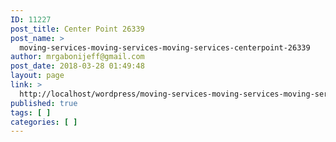 ```yaml
---
ID: 11227
post_title: Center Point 26339
post_name: >
  moving-services-moving-services-moving-services-centerpoint-26339
author: mrgabonijeff@gmail.com
post_date: 2018-03-28 01:49:48
layout: page
link: >
  http://localhost/wordpress/moving-services-moving-services-moving-services-centerpoint-26339/
published: true
tags: [ ]
categories: [ ]
---
```

